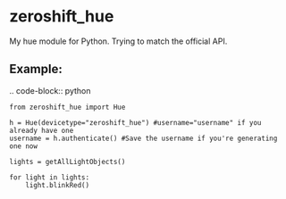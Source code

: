 zeroshift_hue
=============

My hue module for Python. Trying to match the official API.

Example:
-------

.. code-block:: python

    from zeroshift_hue import Hue

    h = Hue(devicetype="zeroshift_hue") #username="username" if you already have one
    username = h.authenticate() #Save the username if you're generating one now

    lights = getAllLightObjects()

    for light in lights:
        light.blinkRed()

